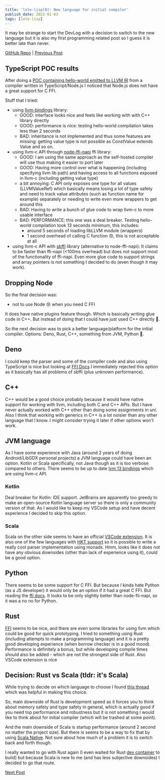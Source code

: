 ```yaml
---
title: 'lole-lisp[0]: New language for initial compiler'
publish_date: 2022-01-03
tags: [lole-lisp]
---
```


It may be strange to start the DevLog with a decision to switch to the new
language but it is also my first programming related post so I guess it is
better late than never.

[GitHub Repo](https://github.com/glebbash/lole-lisp) |
[Previous Post](https://www.youtube.com/watch?v=dQw4w9WgXcQ)

## TypeScript POC results

After doing a
[POC containing hello-world emitted to LLVM IR](https://github.com/glebbash/lole-lisp/tree/1369f4323138f71d1eeede19d88f1308d53b6b1e)
from a compiler written in TypeScript/Node.js I noticed that Node.js does not
have a great support for C FFI.

Stuff that I tried:

- using [llvm-bindings](https://www.npmjs.com/package/llvm-bindings) library:
  - GOOD: interface looks nice and feels like working with with C++ library
    directly
  - GOOD: performance is nice: testing hello-world compilation takes less than 2
    seconds
  - BAD: inheritance is not implemented and thus some features are missing:
    getting value type is not possible as ConstValue extends Value and so on.
- using llvm-c API through
  [node-ffi-napi](https://www.npmjs.com/package/ffi-napi) ffi library:
  - GOOD: I am using the same approach as the self-hosted compiler will use thus
    making it easier to port later
  - GOOD: Having more control over what is happening (including specifying llvm
    lib path) and having access to all functions exposed in llvm-c (including
    getting value type)
  - a bit annoying: C API only exposes one type for all values (LLVMValueRef)
    which basically means losing a lot of type safety and need to track value
    attributes (such as function name for example) separately or needing to
    write even more wrappers to get around this
  - BAD: Having to write a bunch of glue code to wrap llvm-c to more usable
    interface
  - BAD: PERFORMANCE: this one was a deal breaker. Testing hello-world
    compilation took 13 seconds minimum, this includes:
    - around 5 seconds of loading libLLVM module (wrappers)
    - 1 second overhead of calling C function 😠, this is not acceptable at all
- using llvm-c API with [sbffi](https://www.npmjs.com/package/sbffi) library
  (alternative to node-ffi-napi): It claims to be faster than ffi-napi (<100ms
  overhead) but does not support most of the functionality of ffi-napi. Even
  more glue code to support strings and array pointers is not something I
  decided to do (even though it may work).

## Dropping Node

So the final decision was:

- not to use Node 😢 when you need C FFI

It does have native plugins feature though. Which is basically writing glue code
in C++. But instead of doing that I could have just used C++ directly 🤦.

So the next decision was to pick a better language/platform for the initial
compiler. Options: Deno, Rust, C++, something from JVM, Python 🤮.

## Deno

I could keep the parser and some of the compiler code and also using TypeScript
is nice but looking at [FFI Docs](https://deno.land/manual@main/runtime/ffi_api)
I immediately rejected this option as it basically has all problems of sbffi
(plus unknown performance).

## C++

C++ would be a good choice probably because it would have native support for
working with llvm, including both C and C++ APIs. But I have never actually
worked with C++ other than doing some assignments in uni. Also I think that
working with generics in C++ is a lot noisier than any other language that I
know. I might consider trying it later if other options won't work.

## JVM language

As I have some experience with Java (around 2 years of doing Android/LibGDX
personal projects) a JVM language could have been an option. Kotlin or Scala
specifically, not Java though as it is too verbose compared to others. There
seems to be up to date
[lvm 13 bindings](https://github.com/bytedeco/javacpp-presets/tree/master/llvm)
which are using llvm-c API.

### Kotlin

Deal breaker for Kotlin: IDE support. JetBrains are apparently too greedy to
make an open-source Kotlin language server so there is only a community version
of that. As I would like to keep my VSCode setup and have decent experience I
decided to skip this option.

### Scala

Scala on the other side seems to have an official
[VSCode extension](https://marketplace.visualstudio.com/items?itemName=scalameta.metals).
It is also one of the few languages with
[HKT support](https://www.baeldung.com/scala/higher-kinded-types#:~:text=What%20Is%20Higher%2DKinded%20Type,a%20wide%20range%20of%20objects)
so it is possible to write a really cool parser implementation using monads.
Hmm, looks like it does not have any obvious downsides (other than lack of
experience using it), could be a good option.

## Python

There seems to be some support for C FFI. But because I kinda hate Python (as a
JS developer) it would only be an option if it had a great C FFI. But reading
the
[ffi docs](https://cffi.readthedocs.io/en/latest/overview.html#main-mode-of-usage).
It looks to be only slightly better than node-fii-napi, so it was a no no for
Python.

## Rust

[FFI](https://doc.rust-lang.org/book/ffi.html) seems to be nice, and there are
even some libraries for using llvm which could be good for quick prototyping. I
tried to something using Rust (including attempts to make a programming
language) and it is a pretty good developing experience (when borrow checker is
in a good mood). Performance is definitely a bonus, but while developing compile
times should also be added - which are not the strongest side of Rust. Also
VSCode extension is nice

## Decision: Rust vs Scala (tldr: it's Scala)

While trying to decide on which language to choose I found
[this thread](https://users.scala-lang.org/t/what-are-some-of-the-advantages-of-using-scala-over-rust-c-and-other-native-languages/2556/13)
which was helpful in making this choice.

So, main downside of Rust is development speed as it forces you to think about
memory safety and type safety in general, which is actually good if you need top
performance and robustness but it is not something I would like to think about
for initial compiler (which will be trashed at some point).

And the main downside of Scala is startup performance (around 2 second no matter
the project size). But there is seems to be a way to fix that by using
[Scala Native](http://scala-native.org/). Not sure about how much of a problem
it is to switch back and forth though.

I really wanted to go with Rust again (I even waited for Rust [dev container]()
to build) but because Scala is new to me (and has less subjective downsides) I
decided to go that route.

[Next Post](./devlog-1)
